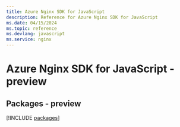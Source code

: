```yaml
---
title: Azure Nginx SDK for JavaScript
description: Reference for Azure Nginx SDK for JavaScript
ms.date: 04/15/2024
ms.topic: reference
ms.devlang: javascript
ms.service: nginx
---
```

# Azure Nginx SDK for JavaScript - preview
## Packages - preview
[!INCLUDE [packages](nginx-index.md)]